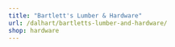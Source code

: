 ```yaml
---
title: "Bartlett's Lumber & Hardware"
url: /dalhart/bartletts-lumber-and-hardware/
shop: hardware
---
```

